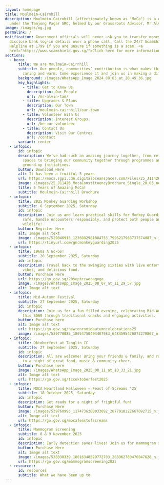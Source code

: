 ```yaml
---
layout: homepage
title: Moulmein-Cairnhill
description: Moulmein-Cairnhill (affectionately known as "MoCa") is a division
  under the Tanjong Pagar GRC, helmed by our Grassroots Advisor, Mr Alvin Tan.
image: /images/og.jpg
permalink: /
notification: Government officials will never ask you to transfer money or
  disclose bank log-in details over a phone call. Call the 24/7 ScamShield
  Helpline at 1799 if you are unsure if something is a scam. <a
  href="https://www.scamshield.gov.sg/">Click here for more information</a>
sections:
  - hero:
      title: We are Moulmein-Cairnhill
      subtitle: Our people, communities’ contribution is what makes this town special,
        caring and warm. Come experience it and join us in making a difference.
      background: /images/WhatsApp_Image_2024_08_03_at_20_49_36.jpg
      key_highlights:
        - title: Get to Know Us
          description: Our People
          url: /mr-alvin-tan/
        - title: Upgrades & Plans
          description: Our Town
          url: /moulmein-cairnhill/our-town
        - title: Volunteer With Us
          description: Interest Groups
          url: /be-our-volunteer
        - title: Contact Us
          description: Visit Our Centres
          url: /contact
      variant: center
  - infopic:
      id: infopic
      description: We’ve had such an amazing journey together, from refreshing our
        spaces to bringing our community together through programmes and
        ground-up initiatives.
      button: Download Here
      alt: It has been a fruitful 5 years
      url: https://moca.sgp1.cdn.digitaloceanspaces.com/Files/25_J11426_MocaConstituencyBrochure_Single_20_03.pdf
      image: /images/25_J11426_MocaConstituencyBrochure_Single_20_03_new.jpg
      title: 5 Years of Amazing MoCa!
      subtitle: Moulmein-Cairnhill Brochure
  - infopic:
      title: 2025 Monkey Guarding Workshop
      subtitle: 6 September 2025, Saturday
      id: infopic
      description: Join us and learn practical skills for Monkey Guarding—how to stay
        safe, handle encounters responsibly, and protect both people and
        wildlife!
      button: Register Here
      alt: Image alt text
      image: /images/529846915_1236082981884753_7996217963737574087_n.jpg
      url: https://tinyurl.com/gncmonkeyguarding2025
  - infopic:
      title: 1960s A Go-Go!
      subtitle: 20 September 2025, Saturday
      id: infopic
      description: Travel back to the swinging sixties with live entertainment, retro
        vibes, and delicious food.
      button: Purchase Here
      url: https://go.gov.sg/20septccwecagogo
      image: /images/WhatsApp_Image_2025_08_07_at_11_29_57.jpg
      alt: Image alt text
  - infopic:
      title: Mid-Autumn Festival
      subtitle: 27 September 2025, Saturday
      id: infopic
      description: Join us for a fun filled evening, celebrating Mid-Autumn Festival
        this SG60 through traditional snacks and engaging activities.
      button: Purchase here
      alt: Image alt text
      url: https://go.gov.sg/newtonrnmidautumncelebrations25
      image: /images/539770085_18054750494407983_6484595476873270867_n.jpg
  - infopic:
      title: Oktoberfest at Tanglin CC
      subtitle: 27 September 2025, Saturday
      id: infopic
      description: All are welcome! Bring your friends & family, and raise your glass
        to a night of great food, music & community cheer.
      button: Purchase here
      image: /images/WhatsApp_Image_2025_08_11_at_10_33_21.jpg
      alt: Image alt text
      url: https://go.gov.sg/tccoktoberfest2025
  - infopic:
      title: MOCA Heartland Halloween – Feast of Screams ‘25
      subtitle: 18 October 2025, Saturday
      id: infopic
      description: Get ready for a night of frightful fun!
      button: Purchase Here
      image: /images/539760993_1174736288033092_2877918222667092715_n.jpg
      alt: Image alt text
      url: https://go.gov.sg/mocafeastofscreams
  - infopic:
      title: Mammogram Screening
      subtitle: 8 & 9 November 2025
      id: infopic
      description: Early detection saves lives! Join us for mammogram screening
      button: Purchase Here
      alt: Image alt text
      image: /images/538330339_18016348529772703_268362780476047628_n.jpg
      url: https://go.gov.sg/mammogramscreening2025
  - resources:
      id: resources
      subtitle: What we have been up to
---
```


